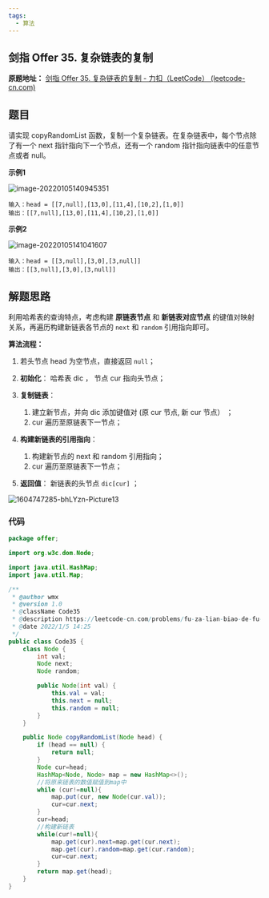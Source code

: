 ```yaml
---
tags:
  - 算法
---
```


## 剑指 Offer 35. 复杂链表的复制

**原题地址：** [剑指 Offer 35. 复杂链表的复制 - 力扣（LeetCode） (leetcode-cn.com)](https://leetcode-cn.com/problems/fu-za-lian-biao-de-fu-zhi-lcof/)

## 题目

请实现 copyRandomList 函数，复制一个复杂链表。在复杂链表中，每个节点除了有一个 next 指针指向下一个节点，还有一个 random 指针指向链表中的任意节点或者 null。

**示例1**

![image-20220105140945351](https://gitee.com/CNRF/image/raw/master/image-20220105140945351.png)

```
输入：head = [[7,null],[13,0],[11,4],[10,2],[1,0]]
输出：[[7,null],[13,0],[11,4],[10,2],[1,0]]
```

**示例2**

![image-20220105141041607](https://gitee.com/CNRF/image/raw/master/image-20220105141041607.png)

```
输入：head = [[3,null],[3,0],[3,null]]
输出：[[3,null],[3,0],[3,null]]
```

## 解题思路

利用哈希表的查询特点，考虑构建 **原链表节点** 和 **新链表对应节点** 的键值对映射关系，再遍历构建新链表各节点的 `next` 和 `random` 引用指向即可。

**算法流程：**

1. 若头节点 head 为空节点，直接返回 `null`；

2. **初始化**： 哈希表 dic ， 节点 cur 指向头节点；
3. **复制链表**：
   1. 建立新节点，并向 dic 添加键值对 (原 cur 节点, 新 cur 节点） ；
   2. cur 遍历至原链表下一节点；
4. **构建新链表的引用指向**：
   1. 构建新节点的 next 和 random 引用指向；
   2. cur 遍历至原链表下一节点；
5. **返回值**： 新链表的头节点 `dic[cur]` ；

![1604747285-bhLYzn-Picture13](https://gitee.com/CNRF/image/raw/master/1604747285-bhLYzn-Picture13.png)

### 代码

```java
package offer;

import org.w3c.dom.Node;

import java.util.HashMap;
import java.util.Map;

/**
 * @author wmx
 * @version 1.0
 * @className Code35
 * @description https://leetcode-cn.com/problems/fu-za-lian-biao-de-fu-zhi-lcof/
 * @date 2022/1/5 14:25
 */
public class Code35 {
    class Node {
        int val;
        Node next;
        Node random;

        public Node(int val) {
            this.val = val;
            this.next = null;
            this.random = null;
        }
    }

    public Node copyRandomList(Node head) {
        if (head == null) {
            return null;
        }
        Node cur=head;
        HashMap<Node, Node> map = new HashMap<>();
        //将原来链表的数值赋值到map中
        while (cur!=null){
            map.put(cur, new Node(cur.val));
            cur=cur.next;
        }
        cur=head;
        //构建新链表
        while(cur!=null){
            map.get(cur).next=map.get(cur.next);
            map.get(cur).random=map.get(cur.random);
            cur=cur.next;
        }
        return map.get(head);
    }
}

```


